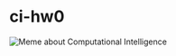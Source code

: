 # ci-hw0
![Meme about Computational Intelligence](https://aitsrajampet.ac.in/images/pdf/ai/Artificial-Intelligence-and-Machine-Learning.png)